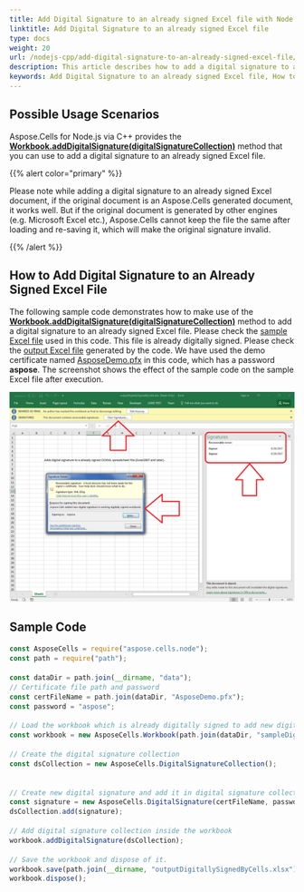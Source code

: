 ```yaml
---
title: Add Digital Signature to an already signed Excel file with Node.js via C++
linktitle: Add Digital Signature to an already signed Excel file
type: docs
weight: 20
url: /nodejs-cpp/add-digital-signature-to-an-already-signed-excel-file/
description: This article describes how to add a digital signature to an already signed Excel file using Node.js with Aspose.Cells for Node.js via C++.
keywords: Add Digital Signature to an already signed Excel file, How to add a digital signature to an already signed Excel document using Node.js via C++.
---
```


## **Possible Usage Scenarios**

Aspose.Cells for Node.js via C++ provides the [**Workbook.addDigitalSignature(digitalSignatureCollection)**](https://reference.aspose.com/cells/nodejs-cpp/workbook/#addDigitalSignature-digitalSignatureCollection-) method that you can use to add a digital signature to an already signed Excel file.

{{% alert color="primary" %}}

Please note while adding a digital signature to an already signed Excel document, if the original document is an Aspose.Cells generated document, it works well. But if the original document is generated by other engines (e.g. Microsoft Excel etc.), Aspose.Cells cannot keep the file the same after loading and re-saving it, which will make the original signature invalid.

{{% /alert %}}

## **How to Add Digital Signature to an Already Signed Excel File**

The following sample code demonstrates how to make use of the [**Workbook.addDigitalSignature(digitalSignatureCollection)**](https://reference.aspose.com/cells/nodejs-cpp/workbook/#addDigitalSignature-digitalSignatureCollection-) method to add a digital signature to an already signed Excel file. Please check the [sample Excel file](50528280.xlsx) used in this code. This file is already digitally signed. Please check the [output Excel file](50528281.xlsx) generated by the code. We have used the demo certificate named [AsposeDemo.pfx](50528279.pfx) in this code, which has a password **aspose**. The screenshot shows the effect of the sample code on the sample Excel file after execution.

![todo:image_alt_text](add-digital-signature-to-an-already-signed-excel-file_1.png)

## **Sample Code**

```javascript
const AsposeCells = require("aspose.cells.node");
const path = require("path");

const dataDir = path.join(__dirname, "data");
// Certificate file path and password
const certFileName = path.join(dataDir, "AsposeDemo.pfx");
const password = "aspose";

// Load the workbook which is already digitally signed to add new digital signature
const workbook = new AsposeCells.Workbook(path.join(dataDir, "sampleDigitallySignedByCells.xlsx"));

// Create the digital signature collection
const dsCollection = new AsposeCells.DigitalSignatureCollection();


// Create new digital signature and add it in digital signature collection
const signature = new AsposeCells.DigitalSignature(certFileName, password, "Aspose.Cells added new digital signature in existing digitally signed workbook.", new Date());
dsCollection.add(signature);

// Add digital signature collection inside the workbook
workbook.addDigitalSignature(dsCollection);

// Save the workbook and dispose of it.
workbook.save(path.join(__dirname, "outputDigitallySignedByCells.xlsx"));
workbook.dispose();
```
